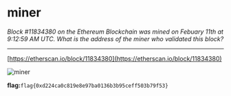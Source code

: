 # **miner**

*Block #11834380 on the Ethereum Blockchain was mined on Febuary 11th at 9:12:59 AM UTC. What is the address of the miner who validated this block?*

---

[https://etherscan.io/block/11834380](https://etherscan.io/block/11834380)

![miner](../../CTF/PBjarCTF2021/Misc/assets/miner.png)

**flag:**`flag{0xd224ca0c819e8e97ba0136b3b95ceff503b79f53}`